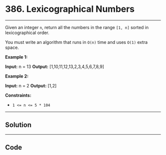 # 386. Lexicographical Numbers

---

Given an integer `n`, return all the numbers in the range `[1, n]` sorted in lexicographical order.

You must write an algorithm that runs in `O(n)` time and uses `O(1)` extra space. 

 

**Example 1:**


**Input:** n = 13
**Output:** [1,10,11,12,13,2,3,4,5,6,7,8,9]


**Example 2:**


**Input:** n = 2
**Output:** [1,2]


 

**Constraints:**

  * `1 <= n <= 5 * 104`

---

## Solution



---

## Code
```python


```